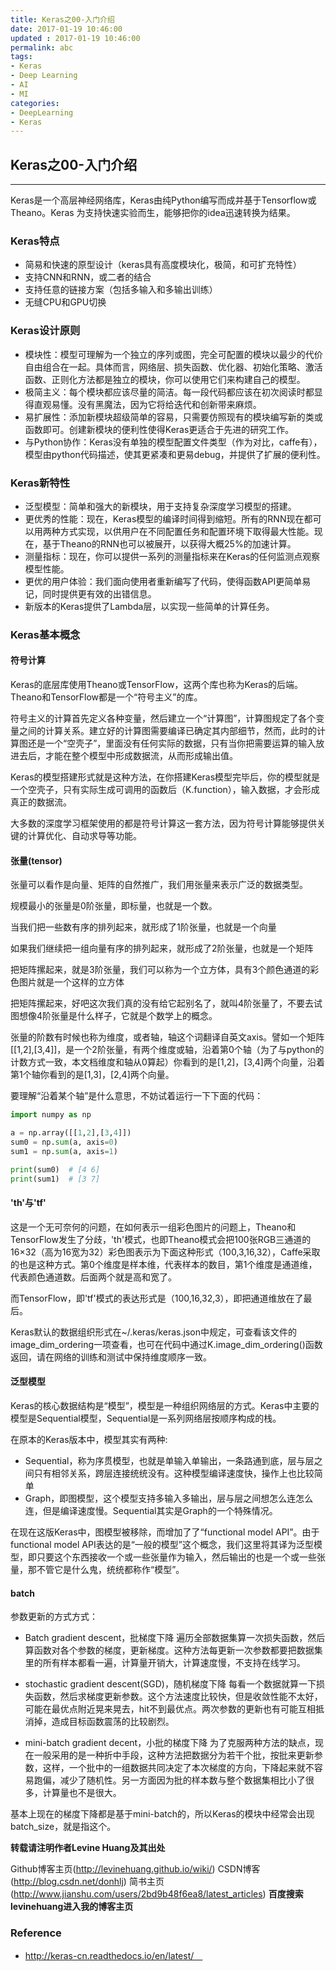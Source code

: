 ```yaml
---
title: Keras之00-入门介绍
date: 2017-01-19 10:46:00
updated	: 2017-01-19 10:46:00
permalink: abc
tags:
- Keras
- Deep Learning
- AI
- MI
categories:
- DeepLearning
- Keras
---
```


## Keras之00-入门介绍
----

Keras是一个高层神经网络库，Keras由纯Python编写而成并基于Tensorflow或Theano。Keras 为支持快速实验而生，能够把你的idea迅速转换为结果。

### Keras特点
+ 简易和快速的原型设计（keras具有高度模块化，极简，和可扩充特性）
+ 支持CNN和RNN，或二者的结合
+ 支持任意的链接方案（包括多输入和多输出训练）
+ 无缝CPU和GPU切换

### Keras设计原则
+ 模块性：模型可理解为一个独立的序列或图，完全可配置的模块以最少的代价自由组合在一起。具体而言，网络层、损失函数、优化器、初始化策略、激活函数、正则化方法都是独立的模块，你可以使用它们来构建自己的模型。
+ 极简主义：每个模块都应该尽量的简洁。每一段代码都应该在初次阅读时都显得直观易懂。没有黑魔法，因为它将给迭代和创新带来麻烦。
+ 易扩展性：添加新模块超级简单的容易，只需要仿照现有的模块编写新的类或函数即可。创建新模块的便利性使得Keras更适合于先进的研究工作。
+ 与Python协作：Keras没有单独的模型配置文件类型（作为对比，caffe有），模型由python代码描述，使其更紧凑和更易debug，并提供了扩展的便利性。

### Keras新特性
+ 泛型模型：简单和强大的新模块，用于支持复杂深度学习模型的搭建。
+ 更优秀的性能：现在，Keras模型的编译时间得到缩短。所有的RNN现在都可以用两种方式实现，以供用户在不同配置任务和配置环境下取得最大性能。现在，基于Theano的RNN也可以被展开，以获得大概25%的加速计算。
+ 测量指标：现在，你可以提供一系列的测量指标来在Keras的任何监测点观察模型性能。
+ 更优的用户体验：我们面向使用者重新编写了代码，使得函数API更简单易记，同时提供更有效的出错信息。
+ 新版本的Keras提供了Lambda层，以实现一些简单的计算任务。

### Keras基本概念
#### 符号计算

Keras的底层库使用Theano或TensorFlow，这两个库也称为Keras的后端。Theano和TensorFlow都是一个“符号主义”的库。

符号主义的计算首先定义各种变量，然后建立一个“计算图”，计算图规定了各个变量之间的计算关系。建立好的计算图需要编译已确定其内部细节，然而，此时的计算图还是一个“空壳子”，里面没有任何实际的数据，只有当你把需要运算的输入放进去后，才能在整个模型中形成数据流，从而形成输出值。

Keras的模型搭建形式就是这种方法，在你搭建Keras模型完毕后，你的模型就是一个空壳子，只有实际生成可调用的函数后（K.function），输入数据，才会形成真正的数据流。

大多数的深度学习框架使用的都是符号计算这一套方法，因为符号计算能够提供关键的计算优化、自动求导等功能。


#### 张量(tensor)

张量可以看作是向量、矩阵的自然推广，我们用张量来表示广泛的数据类型。

规模最小的张量是0阶张量，即标量，也就是一个数。

当我们把一些数有序的排列起来，就形成了1阶张量，也就是一个向量

如果我们继续把一组向量有序的排列起来，就形成了2阶张量，也就是一个矩阵

把矩阵摞起来，就是3阶张量，我们可以称为一个立方体，具有3个颜色通道的彩色图片就是一个这样的立方体

把矩阵摞起来，好吧这次我们真的没有给它起别名了，就叫4阶张量了，不要去试图想像4阶张量是什么样子，它就是个数学上的概念。

张量的阶数有时候也称为维度，或者轴，轴这个词翻译自英文axis。譬如一个矩阵[[1,2],[3,4]]，是一个2阶张量，有两个维度或轴，沿着第0个轴（为了与python的计数方式一致，本文档维度和轴从0算起）你看到的是[1,2]，[3,4]两个向量，沿着第1个轴你看到的是[1,3]，[2,4]两个向量。

要理解“沿着某个轴”是什么意思，不妨试着运行一下下面的代码：
```python
import numpy as np

a = np.array([[1,2],[3,4]])
sum0 = np.sum(a, axis=0)
sum1 = np.sum(a, axis=1)

print(sum0)  # [4 6]
print(sum1)  # [3 7]
```

#### 'th'与'tf'

这是一个无可奈何的问题，在如何表示一组彩色图片的问题上，Theano和TensorFlow发生了分歧，'th'模式，也即Theano模式会把100张RGB三通道的16×32（高为16宽为32）彩色图表示为下面这种形式（100,3,16,32），Caffe采取的也是这种方式。第0个维度是样本维，代表样本的数目，第1个维度是通道维，代表颜色通道数。后面两个就是高和宽了。

而TensorFlow，即'tf'模式的表达形式是（100,16,32,3），即把通道维放在了最后。

Keras默认的数据组织形式在~/.keras/keras.json中规定，可查看该文件的image_dim_ordering一项查看，也可在代码中通过K.image_dim_ordering()函数返回，请在网络的训练和测试中保持维度顺序一致。



#### 泛型模型
Keras的核心数据结构是“模型”，模型是一种组织网络层的方式。Keras中主要的模型是Sequential模型，Sequential是一系列网络层按顺序构成的栈。

在原本的Keras版本中，模型其实有两种:
+ Sequential，称为序贯模型，也就是单输入单输出，一条路通到底，层与层之间只有相邻关系，跨层连接统统没有。这种模型编译速度快，操作上也比较简单
+ Graph，即图模型，这个模型支持多输入多输出，层与层之间想怎么连怎么连，但是编译速度慢。Sequential其实是Graph的一个特殊情况。

在现在这版Keras中，图模型被移除，而增加了了“functional model API”。由于functional model API表达的是“一般的模型”这个概念，我们这里将其译为泛型模型，即只要这个东西接收一个或一些张量作为输入，然后输出的也是一个或一些张量，那不管它是什么鬼，统统都称作“模型”。

#### batch

参数更新的方式方式：

+ Batch gradient descent，批梯度下降
遍历全部数据集算一次损失函数，然后算函数对各个参数的梯度，更新梯度。这种方法每更新一次参数都要把数据集里的所有样本都看一遍，计算量开销大，计算速度慢，不支持在线学习。

+ stochastic gradient descent(SGD)，随机梯度下降
每看一个数据就算一下损失函数，然后求梯度更新参数。这个方法速度比较快，但是收敛性能不太好，可能在最优点附近晃来晃去，hit不到最优点。两次参数的更新也有可能互相抵消掉，造成目标函数震荡的比较剧烈。

+ mini-batch gradient decent，小批的梯度下降
为了克服两种方法的缺点，现在一般采用的是一种折中手段，这种方法把数据分为若干个批，按批来更新参数，这样，一个批中的一组数据共同决定了本次梯度的方向，下降起来就不容易跑偏，减少了随机性。另一方面因为批的样本数与整个数据集相比小了很多，计算量也不是很大。

基本上现在的梯度下降都是基于mini-batch的，所以Keras的模块中经常会出现batch_size，就是指这个。

**转载请注明作者Levine Huang及其出处**

Github博客主页(http://levinehuang.github.io/wiki/)
CSDN博客(http://blog.csdn.net/donhlj)
简书主页(http://www.jianshu.com/users/2bd9b48f6ea8/latest_articles)
**百度搜索levinehuang进入我的博客主页**

### Reference
+ http://keras-cn.readthedocs.io/en/latest/　
